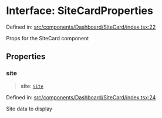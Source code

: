 # Interface: SiteCardProperties

Defined in: [src/components/Dashboard/SiteCard/index.tsx:22](https://github.com/Nick2bad4u/Uptime-Watcher/blob/8a1973382d5fe14c52996ecda381894eb7ecd4a6/src/components/Dashboard/SiteCard/index.tsx#L22)

Props for the SiteCard component

## Properties

### site

> **site**: [`Site`](../../../../../shared/types/interfaces/Site.md)

Defined in: [src/components/Dashboard/SiteCard/index.tsx:24](https://github.com/Nick2bad4u/Uptime-Watcher/blob/8a1973382d5fe14c52996ecda381894eb7ecd4a6/src/components/Dashboard/SiteCard/index.tsx#L24)

Site data to display
